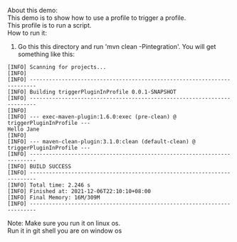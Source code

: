 About this demo:</br>
This demo is to show how to use a profile to trigger a profile.</br>
This profile is to run a script. </br>
How to run it:</br>
1. Go this this directory and run 'mvn clean -Pintegration'. You will get something like this:
```
[INFO] Scanning for projects...
[INFO]
[INFO] ------------------------------------------------------------------------
[INFO] Building triggerPluginInProfile 0.0.1-SNAPSHOT
[INFO] ------------------------------------------------------------------------
[INFO]
[INFO] --- exec-maven-plugin:1.6.0:exec (pre-clean) @ triggerPluginInProfile ---
Hello Jane
[INFO]
[INFO] --- maven-clean-plugin:3.1.0:clean (default-clean) @ triggerPluginInProfile ---
[INFO] ------------------------------------------------------------------------
[INFO] BUILD SUCCESS
[INFO] ------------------------------------------------------------------------
[INFO] Total time: 2.246 s
[INFO] Finished at: 2021-12-06T22:10:10+08:00
[INFO] Final Memory: 16M/309M
[INFO] ------------------------------------------------------------------------

```

Note:
Make sure you run it on linux os. </br>
Run it in git shell you are on window os